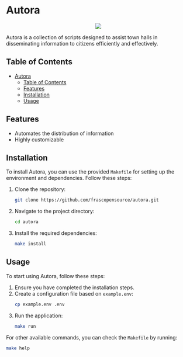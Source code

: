 # Autora
<p align="center">
  <img src="https://github.com/user-attachments/assets/512e940f-e5bf-41e1-8bf0-87e55a6d6e3d" />
</p>

Autora is a collection of scripts designed to assist town halls in disseminating information to citizens efficiently and effectively.

## Table of Contents

- [Autora](#autora)
  - [Table of Contents](#table-of-contents)
  - [Features](#features)
  - [Installation](#installation)
  - [Usage](#usage)

## Features

- Automates the distribution of information
- Highly customizable

## Installation

To install Autora, you can use the provided `Makefile` for setting up the environment and dependencies. Follow these steps:

1. Clone the repository:
    ```bash
    git clone https://github.com/frascopensource/autora.git
    ```
2. Navigate to the project directory:
    ```bash
    cd autora
    ```
3. Install the required dependencies:
    ```bash
    make install
    ```

## Usage

To start using Autora, follow these steps:

1. Ensure you have completed the installation steps.
2. Create a configuration file based on `example.env`:
    ```bash
    cp example.env .env
    ```
3. Run the application:
    ```bash
    make run
    ```

For other available commands, you can check the `Makefile` by running:
```bash
make help
